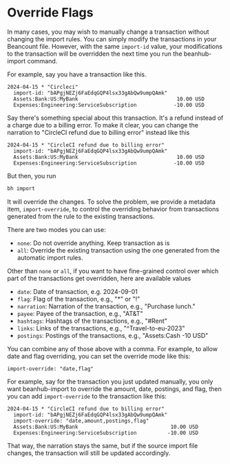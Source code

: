 # Override Flags

In many cases, you may wish to manually change a transaction without changing the import rules.
You can simply modify the transactions in your Beancount file.
However, with the same `import-id` value, your modifications to the transaction will be overridden the next time you run the beanhub-import command.

For example, say you have a transaction like this.

```
2024-04-15 * "Circleci"
  import-id: "bAPgjNEZj6FaEdqGQP4lsx33gAbQw9umpQAmk"
  Assets:Bank:US:MyBank                                10.00 USD
  Expenses:Engineering:ServiceSubscription            -10.00 USD 
```

Say there's something special about this transaction.
It's a refund instead of a charge due to a billing error.
To make it clear, you can change the narration to "CircleCI refund due to billing error" instead like this

```
2024-04-15 * "CircleCI refund due to billing error"
  import-id: "bAPgjNEZj6FaEdqGQP4lsx33gAbQw9umpQAmk"
  Assets:Bank:US:MyBank                                10.00 USD
  Expenses:Engineering:ServiceSubscription            -10.00 USD 
```

But then, you run

```bash
bh import
```

It will override the changes.
To solve the problem, we provide a metadata item, `import-override`, to control the overriding behavior from transactions generated from the rule to the existing transactions.

There are two modes you can use:

- `none`: Do not override anything. Keep transaction as is
- `all`: Override the existing transaction using the one generated from the automatic import rules.

Other than `none` or `all`, if you want to have fine-grained control over which part of the transactions get overridden, here are available values

- `date`: Date of transaction, e.g. 2024-09-01
- `flag`: Flag of the transaction, e.g., "*" or "!"
- `narration`: Narration of the transaction, e.g., "Purchase lunch."
- `payee`: Payee of the transaction, e.g., "AT&T"
- `hashtags`: Hashtags of the transactions, e.g., "#Rent"
- `links`: Links of the transactions, e.g., "^Travel-to-eu-2023"
- `postings`: Postings of the transactions, e.g., "Assets:Cash -10 USD"

You can combine any of those above with a comma. For example, to allow date and flag overriding, you can set the override mode like this:

```
import-override: "date,flag"
```

For example, say for the transaction you just updated manually, you only want beanhub-import to override the amount, date, postings, and flag, then you can add `import-override` to the transaction like this:

```
2024-04-15 * "CircleCI refund due to billing error"
  import-id: "bAPgjNEZj6FaEdqGQP4lsx33gAbQw9umpQAmk"
  import-override: "date,amount,postings,flag"
  Assets:Bank:US:MyBank                              10.00 USD
  Expenses:Engineering:ServiceSubscription          -10.00 USD 
```

That way, the narration stays the same, but if the source import file changes, the transaction will still be updated accordingly.
